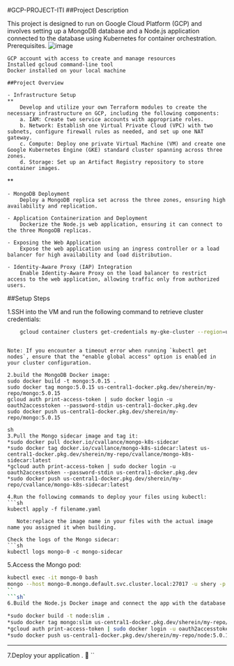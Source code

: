 #GCP-PROJECT-ITI
##Project Description

This project is designed to run on Google Cloud Platform (GCP) and involves setting up a MongoDB database and a Node.js application connected to the database using Kubernetes for container orchestration.
Prerequisites.
![image](https://github.com/shereenm1521/GCP-PROJECT-ITI/assets/140805315/e52a9b62-85a6-4397-89a0-cd7c8bac52df)


    GCP account with access to create and manage resources
    Installed gcloud command-line tool
    Docker installed on your local machine
    
    ##Project Overview

    - Infrastructure Setup
    **
        Develop and utilize your own Terraform modules to create the necessary infrastructure on GCP, including the following components: 
        a. IAM: Create two service accounts with appropriate roles. 
        b. Network: Establish one Virtual Private Cloud (VPC) with two subnets, configure firewall rules as needed, and set up one NAT gateway. 
        c. Compute: Deploy one private Virtual Machine (VM) and create one Google Kubernetes Engine (GKE) standard cluster spanning across three zones. 
        d. Storage: Set up an Artifact Registry repository to store container images.
**

    - MongoDB Deployment
        Deploy a MongoDB replica set across the three zones, ensuring high availability and replication.

    - Application Containerization and Deployment
        Dockerize the Node.js web application, ensuring it can connect to the three MongoDB replicas.

    - Exposing the Web Application
        Expose the web application using an ingress controller or a load balancer for high availability and load distribution.

    - Identity-Aware Proxy (IAP) Integration
        Enable Identity-Aware Proxy on the load balancer to restrict access to the web application, allowing traffic only from authorized users.

##Setup Steps

1.SSH into the VM and run the following command to retrieve cluster credentials:
```sh
    gcloud container clusters get-credentials my-gke-cluster --region=us-central1 --project=sherein
```
```

Note: If you encounter a timeout error when running `kubectl get nodes`, ensure that the "enable global access" option is enabled in your cluster configuration.

2.build the MongoDB Docker image:
sudo docker build -t mongo:5.0.15 .
sudo docker tag mongo:5.0.15 us-central1-docker.pkg.dev/sherein/my-repo/mongo:5.0.15
gcloud auth print-access-token | sudo docker login -u oauth2accesstoken --password-stdin us-central1-docker.pkg.dev
sudo docker push us-central1-docker.pkg.dev/sherein/my-repo/mongo:5.0.15
```
```
sh
3.Pull the Mongo sidecar image and tag it:
*sudo docker pull docker.io/cvallance/mongo-k8s-sidecar
*sudo docker tag docker.io/cvallance/mongo-k8s-sidecar:latest us-central1-docker.pkg.dev/sherein/my-repo/cvallance/mongo-k8s-sidecar:latest
*gcloud auth print-access-token | sudo docker login -u oauth2accesstoken --password-stdin us-central1-docker.pkg.dev
*sudo docker push us-central1-docker.pkg.dev/sherein/my-repo/cvallance/mongo-k8s-sidecar:latest
```


```
4.Run the following commands to deploy your files using kubectl:
```sh
kubectl apply -f filename.yaml 

   Note:replace the image name in your files with the actual image name you assigned it when building.

Check the logs of the Mongo sidecar:
```sh
kubectl logs mongo-0 -c mongo-sidecar
```
5.Access the Mongo pod:
```sh
kubectl exec -it mongo-0 bash
mongo --host mongo-0.mongo.default.svc.cluster.local:27017 -u shery -p 1521 --authenticationDatabase admin
``
```sh`
6.Build the Node.js Docker image and connect the app with the database:

*sudo docker build -t node:slim .
*sudo docker tag mongo:slim us-central1-docker.pkg.dev/sherein/my-repo/mongo:slim 
*gcloud auth print-access-token | sudo docker login -u oauth2accesstoken --password-stdin us-central1-docker.pkg.dev
*sudo docker push us-central1-docker.pkg.dev/sherein/my-repo/node:5.0.15
```
-----------------------
7.Deploy your application . 🙂
``
